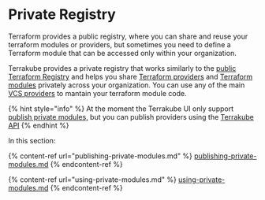 # Private Registry

Terraform provides a public registry, where you can share and reuse your terraform modules or providers, but sometimes you need to define a Terraform module that can be accessed only within your organization.

Terrakube provides a private registry that works similarly to the [public Terraform Registry](https://developer.hashicorp.com/terraform/registry) and helps you share [Terraform providers](https://developer.hashicorp.com/terraform/language/providers) and [Terraform modules](https://developer.hashicorp.com/terraform/language/modules) privately across your organization. You can use any of the main [VCS providers](../vcs-providers/) to mantain your terraform module code.

{% hint style="info" %}
At the moment the Terrakube UI only support [publish private modules,](publishing-private-modules.md) but you can publish providers using the [Terrakube API](../../api/methods/provider.md)
{% endhint %}

In this section:

{% content-ref url="publishing-private-modules.md" %}
[publishing-private-modules.md](publishing-private-modules.md)
{% endcontent-ref %}

{% content-ref url="using-private-modules.md" %}
[using-private-modules.md](using-private-modules.md)
{% endcontent-ref %}
